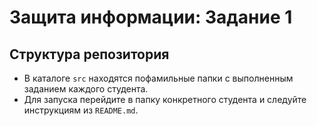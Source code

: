 # Защита информации: Задание 1

## Структура репозитория

- В каталоге `src` находятся пофамильные папки с выполненным заданием каждого студента.
- Для запуска перейдите в папку конкретного студента и следуйте инструкциям из `README.md`.
